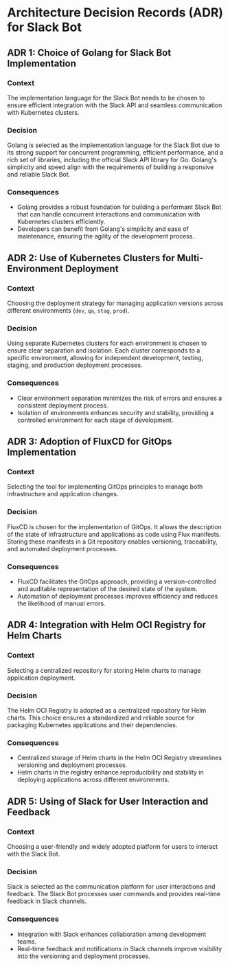 # Architecture Decision Records (ADR) for Slack Bot

## ADR 1: Choice of Golang for Slack Bot Implementation

### Context

The implementation language for the Slack Bot needs to be chosen to ensure efficient integration with the Slack API and seamless communication with Kubernetes clusters.

### Decision

Golang is selected as the implementation language for the Slack Bot due to its strong support for concurrent programming, efficient performance, and a rich set of libraries, including the official Slack API library for Go. Golang's simplicity and speed align with the requirements of building a responsive and reliable Slack Bot.

### Consequences

- Golang provides a robust foundation for building a performant Slack Bot that can handle concurrent interactions and communication with Kubernetes clusters efficiently.
- Developers can benefit from Golang's simplicity and ease of maintenance, ensuring the agility of the development process.

## ADR 2: Use of Kubernetes Clusters for Multi-Environment Deployment

### Context

Choosing the deployment strategy for managing application versions across different environments (`dev`, `qa`, `stag`, `prod`).

### Decision

Using separate Kubernetes clusters for each environment is chosen to ensure clear separation and isolation. Each cluster corresponds to a specific environment, allowing for independent development, testing, staging, and production deployment processes.

### Consequences

- Clear environment separation minimizes the risk of errors and ensures a consistent deployment process.
- Isolation of environments enhances security and stability, providing a controlled environment for each stage of development.

## ADR 3: Adoption of FluxCD for GitOps Implementation

### Context

Selecting the tool for implementing GitOps principles to manage both infrastructure and application changes.

### Decision

FluxCD is chosen for the implementation of GitOps. It allows the description of the state of infrastructure and applications as code using Flux manifests. Storing these manifests in a Git repository enables versioning, traceability, and automated deployment processes.

### Consequences

- FluxCD facilitates the GitOps approach, providing a version-controlled and auditable representation of the desired state of the system.
- Automation of deployment processes improves efficiency and reduces the likelihood of manual errors.

## ADR 4: Integration with Helm OCI Registry for Helm Charts

### Context

Selecting a centralized repository for storing Helm charts to manage application deployment.

### Decision

The Helm OCI Registry is adopted as a centralized repository for Helm charts. This choice ensures a standardized and reliable source for packaging Kubernetes applications and their dependencies.

### Consequences

- Centralized storage of Helm charts in the Helm OCI Registry streamlines versioning and deployment processes.
- Helm charts in the registry enhance reproducibility and stability in deploying applications across different environments.

## ADR 5: Using of Slack for User Interaction and Feedback

### Context

Choosing a user-friendly and widely adopted platform for users to interact with the Slack Bot.

### Decision

Slack is selected as the communication platform for user interactions and feedback. The Slack Bot processes user commands and provides real-time feedback in Slack channels.

### Consequences

- Integration with Slack enhances collaboration among development teams.
- Real-time feedback and notifications in Slack channels improve visibility into the versioning and deployment processes.

